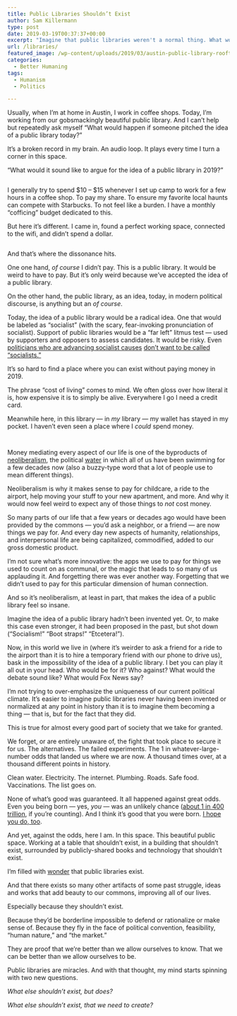 ```yaml
---
title: Public Libraries Shouldn’t Exist
author: Sam Killermann
type: post
date: 2019-03-19T00:37:37+00:00
excerpt: "Imagine that public libraries weren't a normal thing. What would the public debate sound like?"
url: /libraries/
featured_image: /wp-content/uploads/2019/03/austin-public-library-rooftop-by-sam-killermann.jpg
categories:
  - Better Humaning
tags:
  - Humanism
  - Politics

---
```

Usually, when I&#8217;m at home in Austin, I work in coffee shops. Today, I&#8217;m working from our gobsmackingly beautiful public library. And I can&#8217;t help but repeatedly ask myself &#8220;What would happen if someone pitched the idea of a public library today?&#8221;

It&#8217;s a broken record in my brain. An audio loop. It plays every time I turn a corner in this space.

&#8220;What would it sound like to argue for the idea of a public library in 2019?&#8221;

<!--more--><figure class="wp-block-image">

<img data-src="/wp-content/uploads/2019/03/austin-public-library-window-by-sam-killermann-768x1024.jpg" alt="" class="wp-image-1375 lazy-load" srcset="/wp-content/uploads/2019/03/austin-public-library-window-by-sam-killermann-768x1024.jpg 768w, /wp-content/uploads/2019/03/austin-public-library-window-by-sam-killermann-225x300.jpg 225w, /wp-content/uploads/2019/03/austin-public-library-window-by-sam-killermann.jpg 800w" sizes="(max-width: 768px) 100vw, 768px" /></figure> 

I generally try to spend $10 &#8211; $15 whenever I set up camp to work for a few hours in a coffee shop. To pay my share. To ensure my favorite local haunts can compete with Starbucks. To not feel like a burden. I have a monthly &#8220;cofficing&#8221; budget dedicated to this.

But here it&#8217;s different. I came in, found a perfect working space, connected to the wifi, and didn&#8217;t spend a dollar.<figure class="wp-block-image alignwide">

<img data-src="/wp-content/uploads/2019/03/austin-public-library-garden-by-sam-killermann-1024x669.jpg" alt="" class="wp-image-1374 lazy-load" srcset="/wp-content/uploads/2019/03/austin-public-library-garden-by-sam-killermann-1024x669.jpg 1024w, /wp-content/uploads/2019/03/austin-public-library-garden-by-sam-killermann-300x196.jpg 300w, /wp-content/uploads/2019/03/austin-public-library-garden-by-sam-killermann-768x501.jpg 768w, /wp-content/uploads/2019/03/austin-public-library-garden-by-sam-killermann.jpg 1400w" sizes="(max-width: 1024px) 100vw, 1024px" /></figure> 

And that&#8217;s where the dissonance hits. 

One one hand, _of course_ I didn&#8217;t pay. This is a public library. It would be weird to have to pay. But it&#8217;s only weird because we&#8217;ve accepted the idea of a public library.

On the other hand, the public library, as an idea, today, in modern political discourse, is anything but an _of course_. 

Today, the idea of a public library would be a radical idea. One that would be labeled as &#8220;socialist&#8221; (with the scary, fear-invoking pronunciation of socialist). Support of public libraries would be a &#8220;far left&#8221; litmus test &#8212; used by supporters and opposers to assess candidates. It would be risky. Even [politicians who are advancing socialist causes][1] [don&#8217;t want to be called &#8220;socialists.&#8221;][2]

It&#8217;s so hard to find a place where you can exist without paying money in 2019. 

The phrase &#8220;cost of living&#8221; comes to mind. We often gloss over how literal it is, how expensive it is to simply be alive. Everywhere I go I need a credit card.

Meanwhile here, in this library &#8212; in _my_ library &#8212; my wallet has stayed in my pocket. I haven&#8217;t even seen a place where I _could_ spend money.<figure class="wp-block-image alignwide">

<img data-src="/wp-content/uploads/2019/03/austin-public-library-entrance-by-sam-killermann-1-1024x628.jpg" alt="" class="wp-image-1377 lazy-load" srcset="/wp-content/uploads/2019/03/austin-public-library-entrance-by-sam-killermann-1-1024x628.jpg 1024w, /wp-content/uploads/2019/03/austin-public-library-entrance-by-sam-killermann-1-300x184.jpg 300w, /wp-content/uploads/2019/03/austin-public-library-entrance-by-sam-killermann-1-768x471.jpg 768w, /wp-content/uploads/2019/03/austin-public-library-entrance-by-sam-killermann-1.jpg 1400w" sizes="(max-width: 1024px) 100vw, 1024px" /></figure> <figure class="wp-block-image alignwide"><img data-src="/wp-content/uploads/2019/03/austin-public-library-seating-by-sam-killermann-1024x768.jpg" alt="" class="wp-image-1376 lazy-load" srcset="/wp-content/uploads/2019/03/austin-public-library-seating-by-sam-killermann-1024x768.jpg 1024w, /wp-content/uploads/2019/03/austin-public-library-seating-by-sam-killermann-300x225.jpg 300w, /wp-content/uploads/2019/03/austin-public-library-seating-by-sam-killermann-768x576.jpg 768w, /wp-content/uploads/2019/03/austin-public-library-seating-by-sam-killermann.jpg 1400w" sizes="(max-width: 1024px) 100vw, 1024px" /></figure> 

Money mediating every aspect of our life is one of the byproducts of [neoliberalism][3], the political [water][4] in which all of us have been swimming for a few decades now (also a buzzy-type word that a lot of people use to mean different things). 

Neoliberalism is why it makes sense to pay for childcare, a ride to the airport, help moving your stuff to your new apartment, and more. And why it would now feel weird to expect any of those things to _not_ cost money. 

So many parts of our life that a few years or decades ago would have been provided by the commons &#8212; you&#8217;d ask a neighbor, or a friend &#8212; are now things we pay for. And every day new aspects of humanity, relationships, and interpersonal life are being capitalized, commodified, added to our gross domestic product. 

I&#8217;m not sure what&#8217;s more innovative: the apps we use to pay for things we used to count on as communal, or the magic that leads to so many of us applauding it. And forgetting there was ever another way. Forgetting that we didn&#8217;t used to pay for this particular dimension of human connection.

And so it&#8217;s neoliberalism, at least in part, that makes the idea of a public library feel so insane.

Imagine the idea of a public library hadn&#8217;t been invented yet. Or, to make this case even stronger, it had been proposed in the past, but shot down (&#8220;Socialism!&#8221; &#8220;Boot straps!&#8221; &#8220;Etcetera!&#8221;).

Now, in this world we live in (where it&#8217;s weirder to ask a friend for a ride to the airport than it is to hire a temporary friend with our phone to drive us), bask in the impossibility of the idea of a public library. I bet you can play it all out in your head. Who would be for it? Who against? What would the debate sound like? What would Fox News say?

I&#8217;m not trying to over-emphasize the uniqueness of our current political climate. It&#8217;s easier to imagine public libraries never having been invented or normalized at any point in history than it is to imagine them becoming a thing &#8212; that is, but for the fact that they did.

This is true for almost every good part of society that we take for granted. 

We forget, or are entirely unaware of, the fight that took place to secure it for us. The alternatives. The failed experiments. The 1 in whatever-large-number odds that landed us where we are now. A thousand times over, at a thousand different points in history.

Clean water. Electricity. The internet. Plumbing. Roads. Safe food. Vaccinations. The list goes on. 

None of what&#8217;s good was guaranteed. It all happened against great odds. Even you being born &#8212; yes, _you_ &#8212; was an unlikely chance ([about 1 in 400 trillion][5], if you&#8217;re counting). And I think it&#8217;s good that you were born. [I hope you do, too][6].

And yet, against the odds, here I am. In this space. This beautiful public space. Working at a table that shouldn&#8217;t exist, in a building that shouldn&#8217;t exist, surrounded by publicly-shared books and technology that shouldn&#8217;t exist.

I&#8217;m filled with [wonder][7] that public libraries exist.

And that there exists so many other artifacts of some past struggle, ideas and works that add beauty to our commons, improving all of our lives.

Especially because they shouldn&#8217;t exist. 

Because they&#8217;d be borderline impossible to defend or rationalize or make sense of. Because they fly in the face of political convention, feasibility, &#8220;human nature,&#8221; and &#8220;the market.&#8221;

They are proof that we&#8217;re better than we allow ourselves to know. That we can be better than we allow ourselves to be.

Public libraries are miracles. And with that thought, my mind starts spinning with two new questions.

_What else shouldn&#8217;t exist, but does?_ 

_What else shouldn&#8217;t exist, that we need to create?_

 [1]: https://www.theepochtimes.com/most-democratic-2020-candidates-reject-socialist-label-but-back-socialist-agenda_2836286.html
 [2]: https://www.washingtonpost.com/news/posteverything/wp/2018/07/02/democrats-have-run-from-socialism-while-embracing-socialist-policies/?utm_term=.fd718d68f89d
 [3]: https://en.wikipedia.org/wiki/Neoliberalism
 [4]: https://www.youtube.com/watch?v=8CrOL-ydFMI
 [5]: https://www.huffpost.com/entry/probability-being-born_n_877853
 [6]: /be-your-own-friend-first/
 [7]: /i-miss-wondering/